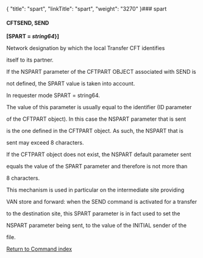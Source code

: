 {
    "title": "spart",
    "linkTitle": "spart",
    "weight": "3270"
}### <span id="spart"></span>spart

#### CFTSEND, SEND

**\[SPART = *string64*}\]**

Network designation by which the local Transfer CFT identifies
itself to its partner.

If the NSPART parameter of the CFTPART OBJECT associated with SEND is
not defined, the SPART value is taken into account.

In requester mode SPART = string64.

The value of this parameter is usually equal to the identifier (ID parameter
of the CFTPART object). In this case the NSPART parameter that is sent
is the one defined in the CFTPART object. As such, the NSPART that is
sent may exceed 8 characters.

If the CFTPART object does not exist, the NSPART default parameter sent
equals the value of the SPART parameter and therefore is not more than
8 characters.

This mechanism is used in particular on the intermediate site providing
VAN store and forward: when the SEND command is activated for a transfer
to the destination site, this SPART parameter is in fact used to set the
NSPART parameter being sent, to the value of the INITIAL sender of the
file.

[Return to Command index](../)
